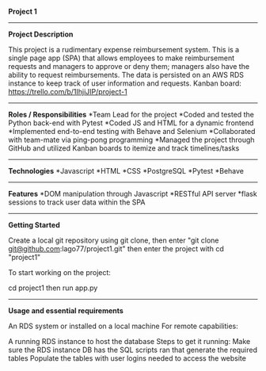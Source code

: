 **Project 1**

-------------------

**Project Description**

This project is a rudimentary expense reimbursement system. This is a single page app (SPA) that allows employees to make reimbursement requests and managers to approve or deny them; managers also have the ability to request reimbursements. The data is persisted on an AWS RDS instance to keep track of user information and requests.
Kanban board: https://trello.com/b/1IhjiJIP/project-1

-----------------

**Roles / Responsibilities**
*Team Lead for the project
*Coded and tested the Python back-end with Pytest
*Coded JS and HTML for a dynamic frontend
*Implemented end-to-end testing with Behave and Selenium
*Collaborated with team-mate via ping-pong programming
*Managed the project through GitHub and utilized Kanban boards to itemize and track timelines/tasks

-----------------

**Technologies** 
*Javascript
*HTML
*CSS
*PostgreSQL
*Pytest
*Behave

-----------------

**Features**
*DOM manipulation through Javascript
*RESTful API server
*flask sessions to track user data within the SPA

-----------------

**Getting Started**

Create a local git repository using git clone, then enter "git clone git@github.com:lago77/project1.git" then enter the project with cd "project1"

To start working on the project:

cd project1 then run app.py

-----------------

**Usage and essential requirements**

An RDS system or installed on a local machine
For remote capabilities:

A running RDS instance to host the database
Steps to get it running:
Make sure the RDS instance DB has the SQL scripts ran that generate the required tables
Populate the tables with user logins needed to access the website